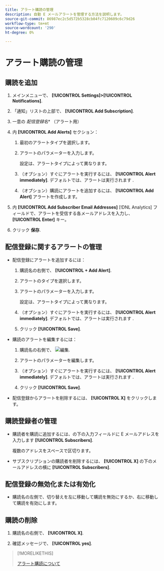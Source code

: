 ```yaml
---
title: アラート購読の管理
description: 自動 E メールアラートを管理する方法を説明します。
source-git-commit: 86987ec2c5d572b5328cb04fc7120609c6c79d26
workflow-type: tm+mt
source-wordcount: '290'
ht-degree: 0%

---
```


# アラート購読の管理

## 購読を追加

1. メインメニューで、 **[!UICONTROL Settings]>[!UICONTROL Notifications]**.

1. 「通知」リストの上部で、 **[!UICONTROL Add Subscription]**.

1. 一意の *配信登録名** （アラート用）

1. 内 **[!UICONTROL Add Alerts]** セクション：

   1. 最初のアラートタイプを選択します。

   1. アラートのパラメーターを入力します。

      設定は、アラートタイプによって異なります。

   1. （オプション）すぐにアラートを実行するには、 **[!UICONTROL Alert immediately]**. デフォルトでは、アラートは実行されます <!-- at what time? -->.

   1. （オプション）購読にアラートを追加するには、 **[!UICONTROL Add Alert]** アラートを作成します。

      <!-- You can add up to NN alerts per subscription. -->
      <!-- You can add quite a few, many unlimited -->

1. 内 **[!UICONTROL Add Subscriber Email Addresses]** [!DNL Analytics] フィールドで、アラートを受信する各メールアドレスを入力し、 **[!UICONTROL Enter]** キー。

1. クリック **保存**.

## 配信登録に関するアラートの管理

* 配信登録にアラートを追加するには：

   1. 購読名の右側で、 **[!UICONTROL + Add Alert]**.

   1. アラートのタイプを選択します。

   1. アラートのパラメーターを入力します。

      設定は、アラートタイプによって異なります。

   1. （オプション）すぐにアラートを実行するには、 **[!UICONTROL Alert immediately]**. デフォルトでは、アラートは実行されます <!-- at what time? -->.

   1. クリック **[!UICONTROL Save]**.

* 購読のアラートを編集するには：

   1. 購読名の右側で、 ![編集](/help/dsp/assets/edit.png).

   1. アラートのパラメーターを編集します。

   1. （オプション）すぐにアラートを実行するには、 **[!UICONTROL Alert immediately]**. デフォルトでは、アラートは実行されます <!-- at what time? -->.

   1. クリック **[!UICONTROL Save]**.

* 配信登録からアラートを削除するには、 **[!UICONTROL X]** をクリックします。

## 購読登録者の管理

* 購読者を購読に追加するには、の下の入力フィールドに E メールアドレスを入力します **[!UICONTROL Subscribers]**.

   複数のアドレスをスペースで区切ります。

* サブスクリプションの購読者を削除するには、 **[!UICONTROL X]** の下のメールアドレスの横に **[!UICONTROL Subscribers]**.

## 配信登録の無効化または有効化

* 購読名の左側で、切り替えを左に移動して購読を無効にするか、右に移動して購読を有効にします。

## 購読の削除

1. 購読名の右側で、 **[!UICONTROL X]**.

1. 確認メッセージで、 **[!UICONTROL yes]**.

>[!MORELIKETHIS]
>
>[アラート購読について](alerts-about.md)
